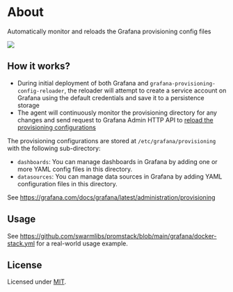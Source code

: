 # About
Automatically monitor and reloads the Grafana provisioning config files

<picture>
  <source media="(prefers-color-scheme: dark)" srcset="https://github.com/user-attachments/assets/06b99b06-6e60-4258-8d7e-dc0897fd8b5a">
  <source media="(prefers-color-scheme: light)" srcset="https://github.com/user-attachments/assets/f6445c39-8377-4187-af96-49876a884ec4">
  <img src="https://github.com/user-attachments/assets/f6445c39-8377-4187-af96-49876a884ec4">
</picture>

## How it works?

- During initial deployment of both Grafana and `grafana-provisioning-config-reloader`, the reloader will attempt to create a service account on Grafana using the default credentials and save it to a persistence storage
- The agent will continuously monitor the provisioning directory for any changes and send request to Grafana Admin HTTP API to [reload the provisioning configurations](https://grafana.com/docs/grafana/latest/developers/http_api/admin/#reload-provisioning-configurations)

The provisioning configurations are stored at `/etc/grafana/provisioning` with the following sub-directory:
- `dashboards`: You can manage dashboards in Grafana by adding one or more YAML config files in this directory.
- `datasources`: You can manage data sources in Grafana by adding YAML configuration files in this directory.
  
See https://grafana.com/docs/grafana/latest/administration/provisioning

## Usage

See https://github.com/swarmlibs/promstack/blob/main/grafana/docker-stack.yml for a real-world usage example.

## License

Licensed under [MIT](./LICENSE).
